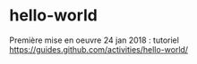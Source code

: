 # hello-world
Première mise en oeuvre
24 jan 2018 : tutoriel https://guides.github.com/activities/hello-world/
